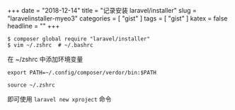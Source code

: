 +++
date = "2018-12-14"
title = "记录安装 laravel/installer"
slug = "laravelinstaller-myeo3"
categories = [ "gist" ]
tags = [ "gist" ]
katex = false
headline = ""
+++

```shell
$ composer global require "laravel/installer"
$ vim ~/.zshrc  # ~/.bashrc
```

在 ~/zshrc 中添加环境变量

```shell
export PATH=~/.config/composer/verdor/bin:$PATH 
```

```shell
source ~/.zshrc
```

即可使用 `laravel new xproject` 命令

